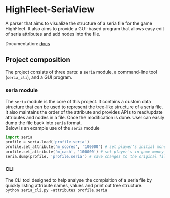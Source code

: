 # HighFleet-SeriaView

A parser that aims to visualize the structure of a seria file for the game HighFleet. It also aims to provide a GUI-based program that allows easy edit of seria attributes and add nodes into the file.

Documentation: [docs](/docs/)

## Project composition

The project consists of three parts: a `seria` module, a command-line tool (`seria_cli`), and a GUI program.  

### seria module

The `seria` module is the core of this project. It contains a custom data structure that can be used to represent the tree-like structure of a seria file. It also maintains the order of the attribute and provides APIs to read/update attributes and nodes in a file. Once the modification is done. User can easily dump the file back into `seria` format.  
Below is an example use of the `seria` module

```python
import seria
profile = seria.load('profile.seria')
profile.set_attribute('m_scores', '100000') # set player's initial money
profile.set_attribute('m_cash', '100000') # set player's in-game money
seria.dump(profile, 'profile.seria') # save changes to the original file
```

### CLI

The CLI tool designed to help analyse the compisition of a seria file by quickly listing attribute names, values and print out tree structure.  
`python seria_cli.py -attributes profile.seria`
